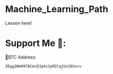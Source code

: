 # Machine_Learning_Path




   Lesson here!
 





# Support Me 🦄:

 🧧BTC Address:
 
    3Eqg2Wm9978CmcDJp4z3yM2CqjUu19Vuru
